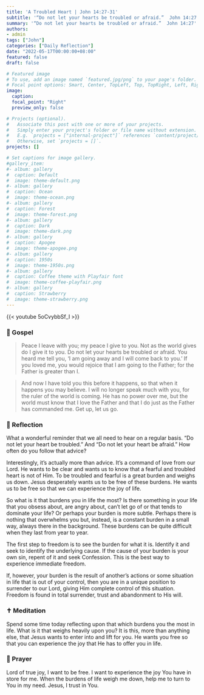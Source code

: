 ```yaml
---
title: 'A Troubled Heart | John 14:27-31'
subtitle: '“Do not let your hearts be troubled or afraid.”  John 14:27'
summary: '“Do not let your hearts be troubled or afraid.”  John 14:27'
authors:
- admin
tags: ["John"]
categories: ["Daily Reflection"]
date: "2022-05-17T00:00:00+08:00"
featured: false
draft: false

# Featured image
# To use, add an image named `featured.jpg/png` to your page's folder.
# Focal point options: Smart, Center, TopLeft, Top, TopRight, Left, Right, BottomLeft, Bottom, BottomRight
image:
  caption:
  focal_point: "Right"
  preview_only: false

# Projects (optional).
#   Associate this post with one or more of your projects.
#   Simply enter your project's folder or file name without extension.
#   E.g. `projects = ["internal-project"]` references `content/project/deep-learning/index.md`.
#   Otherwise, set `projects = []`.
projects: []

# Set captions for image gallery.
#gallery_item:
#- album: gallery
#  caption: Default
#  image: theme-default.png
#- album: gallery
#  caption: Ocean
#  image: theme-ocean.png
#- album: gallery
#  caption: Forest
#  image: theme-forest.png
#- album: gallery
#  caption: Dark
#  image: theme-dark.png
#- album: gallery
#  caption: Apogee
#  image: theme-apogee.png
#- album: gallery
#  caption: 1950s
#  image: theme-1950s.png
#- album: gallery
#  caption: Coffee theme with Playfair font
#  image: theme-coffee-playfair.png
#- album: gallery
#  caption: Strawberry
#  image: theme-strawberry.png
---
```


{{< youtube 5oCvybbSf_I >}}

### :love_letter: Gospel
> Peace I leave with you; my peace I give to you. Not as the world gives do I give it to you. Do not let your hearts be troubled or afraid. You heard me tell you, ‘I am going away and I will come back to you.’ If you loved me, you would rejoice that I am going to the Father; for the Father is greater than I.

> And now I have told you this before it happens, so that when it happens you may believe. I will no longer speak much with you, for the ruler of the world is coming. He has no power over me, but the world must know that I love the Father and that I do just as the Father has commanded me. Get up, let us go.

### :speech_balloon: Reflection
What a wonderful reminder that we all need to hear on a regular basis.  “Do not let your heart be troubled.”  And “Do not let your heart be afraid.”  How often do you follow that advice?

Interestingly, it’s actually more than advice.  It’s a command of love from our Lord.  He wants to be clear and wants us to know that a fearful and troubled heart is not of Him.  To be troubled and fearful is a great burden and weighs us down.  Jesus desperately wants us to be free of these burdens.  He wants us to be free so that we can experience the joy of life.

So what is it that burdens you in life the most?  Is there something in your life that you obsess about, are angry about, can’t let go of or that tends to dominate your life?  Or perhaps your burden is more subtle.  Perhaps there is nothing that overwhelms you but, instead, is a constant burden in a small way, always there in the background.  These burdens can be quite difficult when they last from year to year.

The first step to freedom is to see the burden for what it is.  Identify it and seek to identify the underlying cause.  If the cause of your burden is your own sin, repent of it and seek Confession.  This is the best way to experience immediate freedom.  

If, however, your burden is the result of another’s actions or some situation in life that is out of your control, then you are in a unique position to surrender to our Lord, giving Him complete control of this situation.
Freedom is found in total surrender, trust and abandonment to His will.

### :latin_cross: Meditation
Spend some time today reflecting upon that which burdens you the most in life.  What is it that weighs heavily upon you?  It is this, more than anything else, that Jesus wants to enter into and lift for you.  He wants you free so that you can experience the joy that He has to offer you in life.

### :pray: Prayer
Lord of true joy, I want to be free.  I want to experience the joy You have in store for me.  When the burdens of life weigh me down, help me to turn to You in my need.  Jesus, I trust in You.
